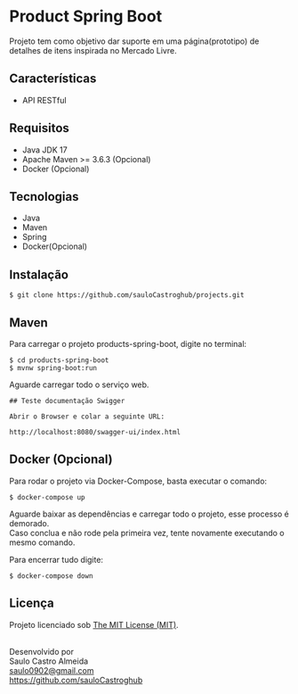 # Product Spring Boot

Projeto tem como objetivo dar suporte em uma página(prototipo) de detalhes de itens inspirada no Mercado Livre.

## Características

- API RESTful

## Requisitos

- Java JDK 17
- Apache Maven >= 3.6.3 (Opcional)
- Docker (Opcional)

## Tecnologias

- Java
- Maven
- Spring
- Docker(Opcional)

## Instalação

```
$ git clone https://github.com/sauloCastroghub/projects.git

```

## Maven

Para carregar o projeto products-spring-boot, digite no terminal:

```
$ cd products-spring-boot
$ mvnw spring-boot:run 

```

Aguarde carregar todo o serviço web. <br>

```
## Teste documentação Swigger

Abrir o Browser e colar a seguinte URL:

http://localhost:8080/swagger-ui/index.html

```

## Docker (Opcional)

Para rodar o projeto via Docker-Compose, basta executar o comando:

```
$ docker-compose up
```

Aguarde baixar as dependências e carregar todo o projeto, esse processo é demorado. <br>
Caso conclua e não rode pela primeira vez, tente novamente executando o mesmo comando. <br>

Para encerrar tudo digite:

```
$ docker-compose down
```

## Licença

Projeto licenciado sob <a href="LICENSE">The MIT License (MIT)</a>.<br><br>

Desenvolvido por<br>
Saulo Castro Almeida<br>
saulo0902@gmail.com<br>
https://github.com/sauloCastroghub<br>
